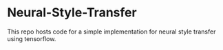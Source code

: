 # Neural-Style-Transfer
This repo hosts code for a simple implementation for neural style transfer using tensorflow.
